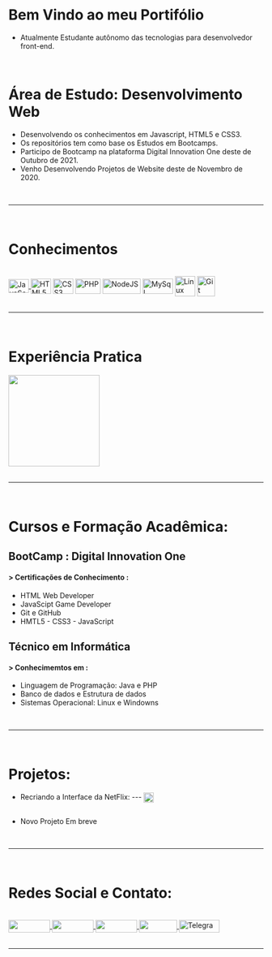 # Bem Vindo ao meu Portifólio  

- Atualmente Estudante autônomo das tecnologias para desenvolvedor front-end. 

<br>

# Área de Estudo: Desenvolvimento Web

- Desenvolvendo os conhecimentos em Javascript, HTML5 e CSS3.
- Os repositórios tem como base os Estudos em Bootcamps.
- Participo de Bootcamp na plataforma Digital Innovation One deste de Outubro de 2021.
- Venho Desenvolvendo Projetos de Website deste de Novembro de 2020.

<br>

----

<br>

# Conhecimentos 

<div style = "display: inline_block"> <br>
  <a href="https://developer.mozilla.org/pt-BR/docs/Web/JavaScript" target="_blank">
   <img align="center" alt="JavaScript" height="27" width="40" src="https://profilinator.rishav.dev/skills-assets/javascript-original.svg" target="_blank">
  </a>
 
  <img align = "center" alt = "HTML5" height = "30" width = "40" src = "https://profilinator.rishav.dev/skills-assets/html5-original-wordmark.svg" >
  <img align = "center" alt = "CSS3" height = "30" width = "40" src = "https://profilinator.rishav.dev/skills-assets/css3-original-wordmark.svg">
  <img align = "center" alt = "PHP" height = "30" width = "50" src = "https://img.shields.io/badge/PHP-777BB4?style=for-the-badge&logo=php&logoColor=white">
  <img align = "center" alt = "NodeJS" height = "30" width = "75" src = "https://img.shields.io/badge/Node.js-43853D?style=for-the-badge&logo=node.js&logoColor=white">
  <img align = "center" alt = "MySql" height = "30" width = "60" src = "https://img.shields.io/badge/MySQL-00000F?style=for-the-badge&logo=mysql&logoColor=white">
  <img align = "center" alt = "Linux" height = "40" width = "40" src = "https://profilinator.rishav.dev/skills-assets/linux-original.svg">
  <img align = "center" alt = "Git" height = "40" width = "35" src = "https://profilinator.rishav.dev/skills-assets/git-scm-icon.svg">
</div>

<br>

----

<br>

# Experiência Pratica

<div>
  <a href="https://github.com/Erysilva98?tab=repositories" target="_blank"> 
  <img height="180em" src="https://github-readme-stats.vercel.app/api/top-langs/?username=Erysilva98&layout=compact&langs_count=7&theme=dracula"/> 
  </a>
</div>

<br>

----

<br>

# Cursos e Formação Acadêmica:

## BootCamp : Digital Innovation One 

#### > Certificações de Conhecimento : 
- HTML Web Developer
- JavaScipt Game Developer
- Git e GitHub
- HMTL5 - CSS3 - JavaScript 


## Técnico em Informática 

#### > Conhecimemtos em : 
- Linguagem de Programação: Java e PHP
- Banco de dados e Estrutura de dados
- Sistemas Operacional: Linux e Windowns 

<br>

----

<br>

# Projetos:

- Recriando a Interface da NetFlix: --- 
  <a alt="Repositório" href="https://github.com/Erysilva98/NetFlix-Ery.git" target="_blank"> <img align = "center" padding-left="10px"  height = "20" width = "20" src="https://img.icons8.com/external-kmg-design-outline-color-kmg-design/32/000000/external-download-user-interface-kmg-design-outline-color-kmg-design.png" target=" _ blank "> </a>

<img  />

- Novo Projeto Em breve

<br>

----

<br>

# Redes Social e Contato: 

<div style = "display: inline_block"> <br>
  <a alt = "LinkedIn" href="https://www.linkedin.com/in/erimilson-silva-31493720a/" target="_blank"> <img align = "center"  height = "25" width = "82" src = "https://img.shields.io/badge/LinkedIn-0077B5?style=for-the-badge&logo=linkedin&logoColor=white" target =" _ blank "> </a>
  <a alt="Facebook" href="https://www.facebook.com/Erimilson" target="_blank"> <img align = "center"  height = "25" width = "82" src = "https://img.shields.io/badge/Facebook-1877F2?style=for-the-badge&logo=facebook&logoColor=white" target=" _ blank "> </a>
  <a alt="Instagram" href="https://www.instagram.com/erimilson.silva_98/" target="_blank"> <img  align = "center" height = "25" width = "82" src = "https://img.shields.io/badge/Instagram-E4405F?style=for-the-badge&logo=instagram&logoColor=white" target=" _ blank "> </a>
  <a alt="Gmail" href="mailto:erimilsonsilva98@gmail.com" target="_blank"> <img align = "center" height = "25" width = "75" src = "https://img.shields.io/badge/Gmail-D14836?style=for-the-badge&logo=gmail&logoColor=white" target=" _ blank "> </a>
  <a alt="Telegram" href="https://t.me/ErySilva98" target="_blank"> <img align = "center" alt = "Telegram"  height = "25" width = "80" src = "https://img.shields.io/badge/Telegram-2CA5E0?style=for-the-badge&logo=telegram&logoColor=white" target=" _ blank "> </a>
</div>

<br>

--- 
